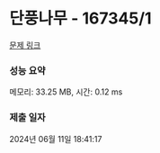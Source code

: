 # 단풍나무 - 167345/1 

[문제 링크](https://level.goorm.io/exam/167345/%EB%8B%A8%ED%92%8D%EB%82%98%EB%AC%B4/quiz/1) 

### 성능 요약

메모리: 33.25 MB, 시간: 0.12 ms

### 제출 일자

2024년 06월 11일 18:41:17

